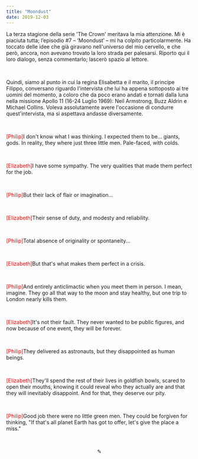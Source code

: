 ```yaml
---
title: "Moondust"
date: 2019-12-03
---
```

La terza stagione della serie 'The Crown' meritava la mia attenzione. Mi è piaciuta tutta; l’episodio #7 – ‘Moondust’ – mi ha colpito particolarmente. Ha toccato delle idee che già giravano nell'universo del mio cervello, e che però, ancora, non avevano trovato la loro strada per palesarsi. Riporto qui il loro dialogo, senza commentarlo; lascerò spazio al lettore.

&nbsp;

Quindi, siamo al punto in cui la regina Elisabetta e il marito, il principe Filippo, conversano riguardo l'intervista che lui ha appena sottoposto ai tre uomini del momento, a coloro che da poco erano andati e tornati dalla luna nella missione Apollo 11 (16-24 Luglio 1969): Neil Armstrong, Buzz Aldrin e Michael Collins. Voleva assolutamente avere l'occasione di condurre quest'intervista, ma si aspettava andasse diversamente.

&nbsp;

<span style="color:red">[Philip]</span>I don't know what I was thinking. I expected them to be... giants, gods. In reality, they where just three little men. Pale-faced, with colds.

&nbsp;

<span style="color:red">[Elizabeth]</span>I have some sympathy. The very qualities that made them perfect for the job.

&nbsp;

<span style="color:red">[Philip]</span>But their lack of flair or imagination...

&nbsp;

<span style="color:red">[Elizabeth]</span>Their sense of duty, and modesty and reliability.

&nbsp;

<span style="color:red">[Philip]</span>Total absence of originality or spontaneity...

&nbsp;

<span style="color:red">[Elizabeth]</span>But that's what makes them perfect in a crisis.

&nbsp;

<span style="color:red">[Philip]</span>And entirely anticlimactic when you meet them in person. I mean, imagine. They go all that way to the moon and stay healthy, but one trip to London nearly kills them.

&nbsp;

<span style="color:red">[Elizabeth]</span>It's not their fault. They never wanted to be public figures, and now because of one event, they will be forever.

&nbsp;

<span style="color:red">[Philip]</span>They delivered as astronauts, but they disappointed as human beings.

&nbsp;

<span style="color:red">[Elizabeth]</span>They'll spend the rest of their lives in goldfish bowls, scared to open their mouths, knowing it could reveal who they actually are and that they will inevitably disappoint. And for that, they deserve our pity.

&nbsp;

<span style="color:red">[Philip]</span>Good job there were no little green men. They could be forgiven for thinking, "If that's all planet Earth has got to offer, let's give the place a miss."

&nbsp;

<div align="center">
  ✎
  </div>
